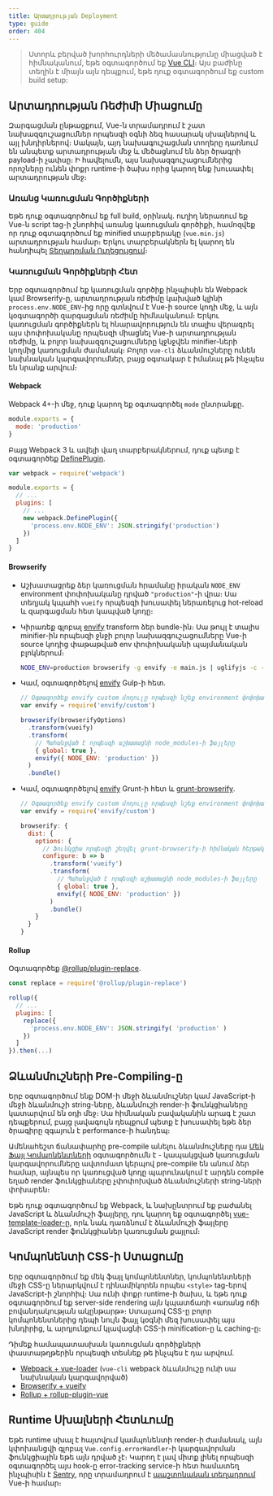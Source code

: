```yaml
---
title: Արտադրության Deployment
type: guide
order: 404
---
```


> Ստորև բերված խորհուրդների մեծամասնությունը միացված է հիմնականում, եթե օգտագործում եք [Vue CLI](https://cli.vuejs.org)։ Այս բաժինը տեղին է միայն այն դեպքում, եթե դուք օգտագործում եք custom build setup:

## Արտադրության Ռեժիմի Միացումը

Զարգացման ընթացքում, Vue-ն տրամադրում է շատ նախազգուշացումներ որպեսզի օգնի ձեզ հասարակ սխալներով և այլ խնդիրներով։ Սակայն, այդ նախագուշացման տողերը դառնում են անպետք արտադրության մեջ և մեծացնում են ձեր ծրագրի payload-ի չափսը։ Ի հավելումն, այս նախազգուշացումներից որոշները ունեն փոքր runtime-ի ծախս որից կարող ենք խուսափել արտադրության մեջ։

### Առանց Կառուցման Գործիքների

Եթե դուք օգտագործում եք full build, օրինակ․ ուղիղ ներառում եք Vue-ն script tag-ի շնորհիվ առանց կառուցման գործիքի, համոզվեք որ դուք օգտագործում եք minified տարբերակը (`vue.min.js`) արտադրության համար։ Երկու տարբերակներն ել կարող են հանդիպել [Տեղադրման Ուղեցույցում](installation.html#Direct-lt-script-gt-Include)։

### Կառուցման Գործիքների Հետ

Երբ օգտագործում եք կառուցման գործիք ինչպիսին են Webpack կամ Browserify-ը, արտադրության ռեժիմը կախված կլինի `process.env.NODE_ENV`-ից որը գտնվում է Vue-ի source կոդի մեջ, և այն կօգտագործի զարգացման ռեժիմը հիմնականում։ Երկու կառուցման գործիքներն ել հնարավորություն են տալիս վերագրել այս փոփոխականը որպեսզի միացնել Vue-ի արտադրության ռեժիմը, և բոլոր նախազգուշացումները կջնջվեն minifier-ների կողմից կառուցման ժամանակ։ Բոլոր `vue-cli` ձևանմուշները ունեն նախնական կարգավորումներ, բայց օգտակար է իմանալ թե ինչպես են նրանք արվում։

#### Webpack

Webpack 4+-ի մեջ, դուք կարող եք օգտագործել `mode` ընտրանքը․

``` js
module.exports = {
  mode: 'production'
}
```

Բայց Webpack 3 և ավելի վաղ տարբերակներում, դուք պետք է օգտագործեք [DefinePlugin](https://webpack.js.org/plugins/define-plugin/)․

``` js
var webpack = require('webpack')

module.exports = {
  // ...
  plugins: [
    // ...
    new webpack.DefinePlugin({
      'process.env.NODE_ENV': JSON.stringify('production')
    })
  ]
}
```

#### Browserify

- Աշխատացրեք ձեր կառուցման հրամանը իրական `NODE_ENV` environment փոփոխականը դրված `"production"`-ի վրա։ Սա տեղյակ կպահի `vueify` որպեսզի խուսափել ներառելուց hot-reload և զարգացման հետ կապված կոդը։

- Կիրառեք գլոբալ [envify](https://github.com/hughsk/envify) transform ձեր bundle-ին։ Սա թույլ է տալիս minifier-ին որպեսզի ջնջի բոլոր նախազգուշացումները Vue-ի source կոդից փաթաթված env փոփոխականի պայմանական բլոկներում։

  ``` bash
  NODE_ENV=production browserify -g envify -e main.js | uglifyjs -c -m > build.js
  ```

- Կամ, օգտագործելով [envify](https://github.com/hughsk/envify) Gulp-ի հետ.

  ``` js
  // Օգտագործեք envify custom մոդուլը որպեսզի նշեք environment փոփոխականները
  var envify = require('envify/custom')

  browserify(browserifyOptions)
    .transform(vueify)
    .transform(
      // Պահանջված է որպեսզի աշխատացնի node_modules-ի ֆայլերը
      { global: true },
      envify({ NODE_ENV: 'production' })
    )
    .bundle()
  ```

- Կամ, օգտագործելով [envify](https://github.com/hughsk/envify) Grunt-ի հետ և [grunt-browserify](https://github.com/jmreidy/grunt-browserify)․

  ``` js
  // Օգտագործեք envify custom մոդուլը որպեսզի նշեք environment փոփոխականները
  var envify = require('envify/custom')

  browserify: {
    dist: {
      options: {
        // Ֆունկցիա որպեսզի շեղվել grunt-browserify-ի հիմնական հերթականությունից
        configure: b => b
          .transform('vueify')
          .transform(
            // Պահանջված է որպեսզի աշխատացնի node_modules-ի ֆայլերը
            { global: true },
            envify({ NODE_ENV: 'production' })
          )
          .bundle()
      }
    }
  }
  ```

#### Rollup

Օգտագործեք [@rollup/plugin-replace](https://github.com/rollup/plugins/tree/master/packages/replace)․

``` js
const replace = require('@rollup/plugin-replace')

rollup({
  // ...
  plugins: [
    replace({
      'process.env.NODE_ENV': JSON.stringify( 'production' )
    })
  ]
}).then(...)
```

## Ձևանմուշների Pre-Compiling-ը

Երբ օգտագործում ենք DOM-ի մեջի ձևանմուշներ կամ JavaScript-ի մեջի ձևանմուշի string-ները, ձևանմուշի render-ի ֆունկցիաները կատարվում են օդի մեջ։ Սա հիմնական բավականին արագ է շատ դեպքերում, բայց լավագույն դեպքում պետք է խուսափել եթե ձեր ծրագիրը զգայուն է performance-ի հանդեպ։

Ամենահեշտ ճանափարհը pre-compile անելու ձևանմուշները դա [Մեկ Ֆայլ Կոմպոնենտների](single-file-components.html) օգտագործումն է - կապակցված կառուցման կարգավորումները ավտոմատ կերպով pre-compile են անում ձեր համար, այնպես որ կառուցված կոդը պարունակում է արդեն compile եղած render ֆունկցիաները չփոփոխված ձևանմուշների string-ների փոխարեն։

Եթե դուք օգտագործում եք Webpack, և նախընտրում եք բաժանել JavaScript և ձևանմուշի ֆայլերը, դու կարող եք օգտագործել [vue-template-loader-ը](https://github.com/ktsn/vue-template-loader), որև նաև դառձնում է ձևանմուշի ֆայլերը JavaScript render ֆունկցիաներ կառուցման քայլում։

## Կոմպոնենտի CSS-ի Ստացումը

Երբ օգտագործում եք մեկ ֆայլ կոմպոնենտներ, կոմպոնենտների մեջի CSS-ը ներարկվում է դինամիկորեն որպես `<style>` tag-երով JavaScript-ի շնորհիվ։ Սա ունի փոքր runtime-ի ծախս, և եթե դուք օգտագործում եք server-side rendering այն կպատճառի «առանց ոճի բովանդակության ակընթարթ»։ Ստալաով CSS-ը բոլոր կոմպոնենտներից դեպի նույն ֆայլ կօգնի մեզ խուսափել այս խնդիրից, և արդյունքում կլավացնի CSS-ի minification-ը և caching-ը։

Դիմեք համապատասխան կառուցման գործիքների փաստաթղթերին որպեսզի տեսնեք թե ինչպես է դա արվում․

- [Webpack + vue-loader](https://vue-loader.vuejs.org/en/configurations/extract-css.html) (`vue-cli` webpack ձևանմուշը ունի սա նախնական կարգավորված)
- [Browserify + vueify](https://github.com/vuejs/vueify#css-extraction)
- [Rollup + rollup-plugin-vue](https://vuejs.github.io/rollup-plugin-vue/#/en/2.3/?id=custom-handler)

## Runtime Սխալների Հետևումը

Եթե runtime սխալ է հայտվում կամպոնենտի render-ի ժամանակ, այն կփոխանցվի գլոբալ `Vue.config.errorHandler`-ի կարգավորման ֆունկցիային եթե այն դրված չէ։ Կարող է լավ միտք լինել որպեսզի օգտագործել այս hook-ը error-tracking service-ի հետ համատեղ ինչպիսին է [Sentry](https://sentry.io), որը տրամադրում է [պաշտոնական տեղադրում](https://sentry.io/for/vue/) Vue-ի համար։
